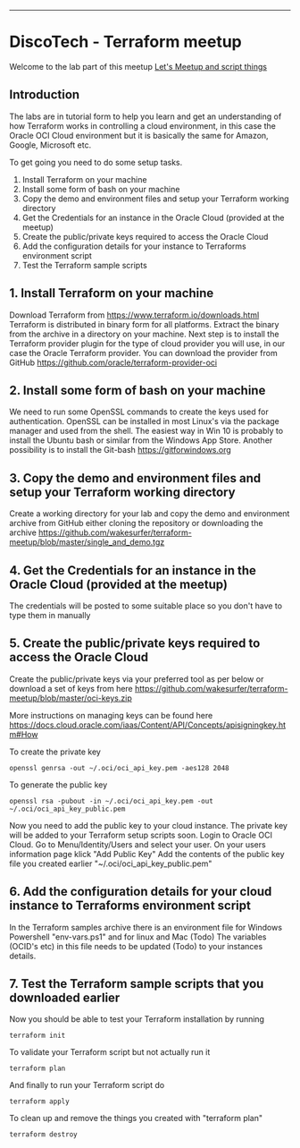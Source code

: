 
----

# DiscoTech - Terraform meetup #

Welcome to the lab part of this meetup [Let's Meetup and script things](https://www.meetup.com/DiscoTech-By-Oracle/events/252266605/ "Let's Meetup and script things")

## Introduction	##

The labs are in tutorial form to help you learn and get an understanding of how Terraform works in controlling a cloud environment, in this case the Oracle OCI Cloud environment but it is basically the same for Amazon, Google, Microsoft etc.

To get going you need to do some setup tasks.

1. Install Terraform on your machine
2. Install some form of bash on your machine
3. Copy the demo and environment files and setup your Terraform working directory
4. Get the Credentials for an instance in the Oracle Cloud (provided at the meetup)
5. Create the public/private keys required to access the Oracle Cloud
6. Add the configuration details for your instance to Terraforms environment script
7. Test the Terraform sample scripts

## 1. Install Terraform on your machine ##
Download Terraform from https://www.terraform.io/downloads.html
Terraform is distributed in binary form for all platforms. Extract the binary from the archive in a directory on your machine.
Next step is to install the Terraform provider plugin for the type of cloud provider you will use, in our case the Oracle Terraform provider. You can download the provider from GitHub https://github.com/oracle/terraform-provider-oci

## 2. Install some form of bash on your machine ##
We need to run some OpenSSL commands to create the keys used for authentication. OpenSSL can be installed in most Linux's via the package manager and used from the shell. The easiest way in Win 10 is probably to install the Ubuntu bash or similar from the Windows App Store.
Another possibility is to install the Git-bash https://gitforwindows.org

## 3. Copy the demo and environment files and setup your Terraform working directory ##
Create a working directory for your lab and copy the demo and environment archive from GitHub either cloning the repository or downloading the archive https://github.com/wakesurfer/terraform-meetup/blob/master/single_and_demo.tgz

## 4. Get the Credentials for an instance in the Oracle Cloud (provided at the meetup) ##
The credentials will be posted to some suitable place so you don't have to type them in manually

## 5. Create the public/private keys required to access the Oracle Cloud ##
Create the public/private keys via your preferred tool as per below or download a set of keys from here
https://github.com/wakesurfer/terraform-meetup/blob/master/oci-keys.zip

More instructions on managing keys can be found here https://docs.cloud.oracle.com/iaas/Content/API/Concepts/apisigningkey.htm#How

To create the private key
```
openssl genrsa -out ~/.oci/oci_api_key.pem -aes128 2048
```

To generate the public key
```
openssl rsa -pubout -in ~/.oci/oci_api_key.pem -out ~/.oci/oci_api_key_public.pem
```

Now you need to add the public key to your cloud instance. The private key will be added to your Terraform setup scripts soon.
Login to Oracle OCI Cloud.
Go to Menu/Identity/Users and select your user.
On your users information page klick "Add Public Key"
Add the contents of the public key file you created earlier "~/.oci/oci_api_key_public.pem"

## 6. Add the configuration details for your cloud instance to Terraforms environment script ##
In the Terraform samples archive there is an environment file for Windows Powershell "env-vars.ps1" and for linux and Mac (Todo)
The variables (OCID's etc) in this file needs to be updated (Todo) to your instances details.

## 7. Test the Terraform sample scripts that you downloaded earlier ##
Now you should be able to test your Terraform installation by running
```
terraform init
```

To validate your Terraform script but not actually run it
```
terraform plan
```

And finally to run your Terraform script do
```
terraform apply
```

To clean up and remove the things you created with "terraform plan"
```
terraform destroy
```
